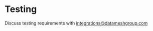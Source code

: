 # Testing

Discuss testing requirements with [integrations@datameshgroup.com](mailto:integrations@datameshgroup.com)

<!--
- Spreadsheet to include tests on 
  - Test happy path
  - Test unhappy path
  - Test timeouts etc
-->